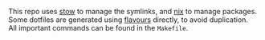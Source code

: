 This repo uses [stow][] to manage the symlinks, and [nix][] to manage packages.  
Some dotfiles are generated using [flavours][] directly, to avoid duplication.  
All important commands can be found in the `Makefile`.

[stow]: https://www.gnu.org/software/stow/
[nix]: https://github.com/NixOS/nix
[flavours]: https://github.com/Misterio77/flavours
